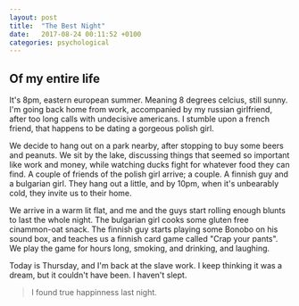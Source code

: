 ```yaml
---
layout: post
title:  "The Best Night"
date:   2017-08-24 00:11:52 +0100
categories: psychological
---
```


## Of my entire life

It's 8pm, eastern european summer. Meaning 8 degrees celcius, still sunny. I'm going back home from work, accompanied
    by my russian girlfriend, after too long calls with undecisive americans. I stumble upon a french friend, that
    happens to be dating a gorgeous polish girl.

We decide to hang out on a park nearby, after stopping to buy some beers and peanuts. We sit by the lake, discussing
    things that seemed so important like work and money, while watching ducks fight for whatever food they can find. A
    couple of friends of the polish girl arrive; a couple. A finnish guy and a bulgarian girl. They hang out a little,
    and by 10pm, when it's unbearably cold, they invite us to their home.

We arrive in a warm lit flat, and me and the guys start rolling enough blunts to last the whole night. The bulgarian
    girl cooks some gluten free cinammon-oat snack. The finnish guy starts playing some Bonobo on his sound box, and
    teaches us a finnish card game called "Crap your pants". We play the game for hours long, smoking, and drinking, and
    laughing. 

Today is Thursday, and I'm back at the slave work. I keep thinking it was a dream, but it couldn't have been. I
    haven't slept.

> I found true happinness last night.